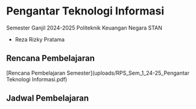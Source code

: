 # Pengantar Teknologi Informasi

Semester Ganjil 2024-2025
Politeknik Keuangan Negara STAN
- Reza Rizky Pratama

## Rencana Pembelajaran

[Rencana Pembelajaran Semester](uploads/RPS_Sem_1_24-25_Pengantar Teknologi Informasi.pdf)

## Jadwal Pembelajaran
